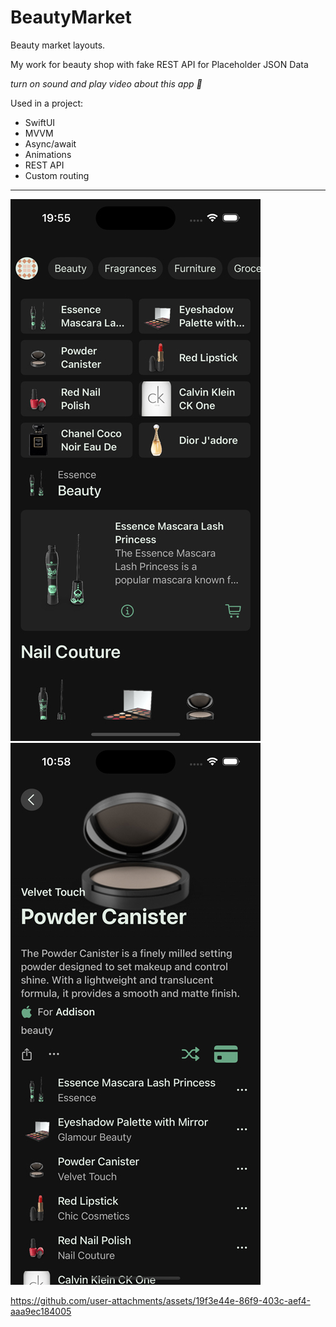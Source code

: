 # BeautyMarket
 Beauty market layouts. 

My work for beauty shop with fake REST API for Placeholder JSON Data

 *turn on sound and play video about this app 🤙*
 
 Used in a project:
* SwiftUI
* MVVM
* Async/await
* Animations
* REST API
* Custom routing

---
![Image alt](https://github.com/AlexKolch/BeautyMarket_onboarding/blob/main/Screens/Simulator-Screenshot---iPhone-16-1.jpg)
![Image alt](https://github.com/AlexKolch/BeautyMarket_onboarding/blob/main/Screens/Simulator-Screenshot---iPhone-16-2.jpg)


https://github.com/user-attachments/assets/19f3e44e-86f9-403c-aef4-aaa9ec184005

